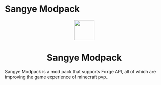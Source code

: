 # Sangye Modpack

<p align="center">
    <a href="http://comdo.lolime.cn"><img src="https://s1.ax1x.com/2022/10/13/xaJFqH.png" width="64" height="64"></a>
    
</p>
<h1 align="center">Sangye Modpack</h1>

Sangye Modpack is a mod pack that supports Forge API, all of which are improving the game experience of minecraft pvp.
